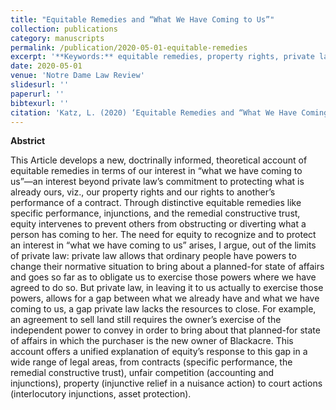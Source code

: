```yaml
---
title: "Equitable Remedies and “What We Have Coming to Us”"
collection: publications
category: manuscripts
permalink: /publication/2020-05-01-equitable-remedies
excerpt: '**Keywords:** equitable remedies, property rights, private law'
date: 2020-05-01
venue: 'Notre Dame Law Review'
slidesurl: ''
paperurl: ''
bibtexurl: ''
citation: 'Katz, L. (2020) ‘Equitable Remedies and “What We Have Coming to Us”,’ 96 Notre Dame Law Review 1115'
---
```

**Abstrict**

This Article develops a new, doctrinally informed, theoretical account of equitable remedies in terms of our interest in “what we have coming to us”—an interest beyond private law’s commitment to protecting what is already ours, viz., our property rights and our rights to another’s performance of a contract. Through distinctive equitable remedies like specific performance, injunctions, and the remedial constructive trust, equity intervenes to prevent others from obstructing or diverting what a person has coming to her. The need for equity to recognize and to protect an interest in “what we have coming to us” arises, I argue, out of the limits of private law: private law allows that ordinary people have powers to change their normative situation to bring about a planned-for state of affairs and goes so far as to obligate us to exercise those powers where we have agreed to do so. But private law, in leaving it to us actually to exercise those powers, allows for a gap between what we already have and what we have coming to us, a gap private law lacks the resources to close. For example, an agreement to sell land still requires the owner’s exercise of the independent power to convey in order to bring about that planned-for state of affairs in which the purchaser is the new owner of Blackacre. This account offers a unified explanation of equity’s response to this gap in a wide range of legal areas, from contracts (specific performance, the remedial constructive trust), unfair competition (accounting and injunctions), property (injunctive relief in a nuisance action) to court actions (interlocutory injunctions, asset protection).
